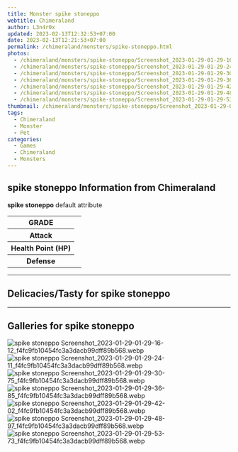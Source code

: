 ```yaml
---
title: Monster spike stoneppo
webtitle: Chimeraland
author: L3n4r0x
updated: 2023-02-13T12:32:53+07:00
date: 2023-02-13T12:21:53+07:00
permalink: /chimeraland/monsters/spike-stoneppo.html
photos:
  - /chimeraland/monsters/spike-stoneppo/Screenshot_2023-01-29-01-29-16-12_f4fc9fb10454fc3a3dacb99dff89b568.webp
  - /chimeraland/monsters/spike-stoneppo/Screenshot_2023-01-29-01-29-24-11_f4fc9fb10454fc3a3dacb99dff89b568.webp
  - /chimeraland/monsters/spike-stoneppo/Screenshot_2023-01-29-01-29-30-75_f4fc9fb10454fc3a3dacb99dff89b568.webp
  - /chimeraland/monsters/spike-stoneppo/Screenshot_2023-01-29-01-29-36-85_f4fc9fb10454fc3a3dacb99dff89b568.webp
  - /chimeraland/monsters/spike-stoneppo/Screenshot_2023-01-29-01-29-42-02_f4fc9fb10454fc3a3dacb99dff89b568.webp
  - /chimeraland/monsters/spike-stoneppo/Screenshot_2023-01-29-01-29-48-97_f4fc9fb10454fc3a3dacb99dff89b568.webp
  - /chimeraland/monsters/spike-stoneppo/Screenshot_2023-01-29-01-29-53-73_f4fc9fb10454fc3a3dacb99dff89b568.webp
thumbnail: /chimeraland/monsters/spike-stoneppo/Screenshot_2023-01-29-01-29-16-12_f4fc9fb10454fc3a3dacb99dff89b568.webp
tags:
  - Chimeraland
  - Monster
  - Pet
categories:
  - Games
  - Chimeraland
  - Monsters
---
```


<section id="bootstrap-wrapper"><link rel="stylesheet" href="https://rawcdn.githack.com/dimaslanjaka/Web-Manajemen/0c3b5aa1813bd4abcd2c11bf3e37928b15c28664/css/bootstrap-5-3-0-alpha3-wrapper.css"/><h2>spike stoneppo Information from Chimeraland</h2><p><b>spike stoneppo</b> default attribute <table><tr><th>GRADE</th><td></td></tr><tr><th>Attack</th><td></td></tr><tr><th>Health Point (HP)</th><td></td></tr><tr><th>Defense</th><td></td></tr></table></p><hr/><h2>Delicacies/Tasty for spike stoneppo</h2><hr/><div id="gallery"><h2>Galleries for spike stoneppo</h2><div class="row"><div class="col-lg-6 col-12"><img src="/chimeraland/monsters/spike-stoneppo/Screenshot_2023-01-29-01-29-16-12_f4fc9fb10454fc3a3dacb99dff89b568.webp" alt="spike stoneppo Screenshot_2023-01-29-01-29-16-12_f4fc9fb10454fc3a3dacb99dff89b568.webp"/></div><div class="col-lg-6 col-12"><img src="/chimeraland/monsters/spike-stoneppo/Screenshot_2023-01-29-01-29-24-11_f4fc9fb10454fc3a3dacb99dff89b568.webp" alt="spike stoneppo Screenshot_2023-01-29-01-29-24-11_f4fc9fb10454fc3a3dacb99dff89b568.webp"/></div><div class="col-lg-6 col-12"><img src="/chimeraland/monsters/spike-stoneppo/Screenshot_2023-01-29-01-29-30-75_f4fc9fb10454fc3a3dacb99dff89b568.webp" alt="spike stoneppo Screenshot_2023-01-29-01-29-30-75_f4fc9fb10454fc3a3dacb99dff89b568.webp"/></div><div class="col-lg-6 col-12"><img src="/chimeraland/monsters/spike-stoneppo/Screenshot_2023-01-29-01-29-36-85_f4fc9fb10454fc3a3dacb99dff89b568.webp" alt="spike stoneppo Screenshot_2023-01-29-01-29-36-85_f4fc9fb10454fc3a3dacb99dff89b568.webp"/></div><div class="col-lg-6 col-12"><img src="/chimeraland/monsters/spike-stoneppo/Screenshot_2023-01-29-01-29-42-02_f4fc9fb10454fc3a3dacb99dff89b568.webp" alt="spike stoneppo Screenshot_2023-01-29-01-29-42-02_f4fc9fb10454fc3a3dacb99dff89b568.webp"/></div><div class="col-lg-6 col-12"><img src="/chimeraland/monsters/spike-stoneppo/Screenshot_2023-01-29-01-29-48-97_f4fc9fb10454fc3a3dacb99dff89b568.webp" alt="spike stoneppo Screenshot_2023-01-29-01-29-48-97_f4fc9fb10454fc3a3dacb99dff89b568.webp"/></div><div class="col-lg-6 col-12"><img src="/chimeraland/monsters/spike-stoneppo/Screenshot_2023-01-29-01-29-53-73_f4fc9fb10454fc3a3dacb99dff89b568.webp" alt="spike stoneppo Screenshot_2023-01-29-01-29-53-73_f4fc9fb10454fc3a3dacb99dff89b568.webp"/></div></div></div></section>
